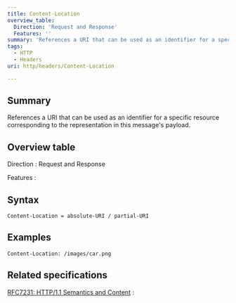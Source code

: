 ```yaml
---
title: Content-Location
overview_table:
  Direction: 'Request and Response'
  Features: ''
summary: 'References a URI that can be used as an identifier for a specific resource corresponding to the representation in this message''s payload.'
tags:
  - HTTP
  - Headers
uri: http/headers/Content-Location

---
```

## Summary

References a URI that can be used as an identifier for a specific resource corresponding to the representation in this message's payload.

## Overview table

Direction
:   Request and Response

Features
:

## Syntax

    Content-Location = absolute-URI / partial-URI

## Examples

```
Content-Location: /images/car.png
```

## Related specifications

[RFC7231: HTTP/1.1 Semantics and Content](http://tools.ietf.org/html/rfc7231#section-3.1.4.2)
:


